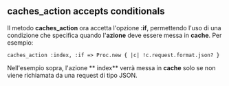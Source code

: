 ## caches\_action accepts conditionals

Il metodo **caches\_action** ora accetta l'opzione **:if**, permettendo l'uso di una condizione che specifica quando l'**azione** deve essere messa in **cache**. Per esempio:

	caches_action :index, :if => Proc.new { |c| !c.request.format.json? }

Nell'esempio sopra, l'azione ** index** verrà messa in **cache** solo se non viene richiamata da una request di tipo JSON.
